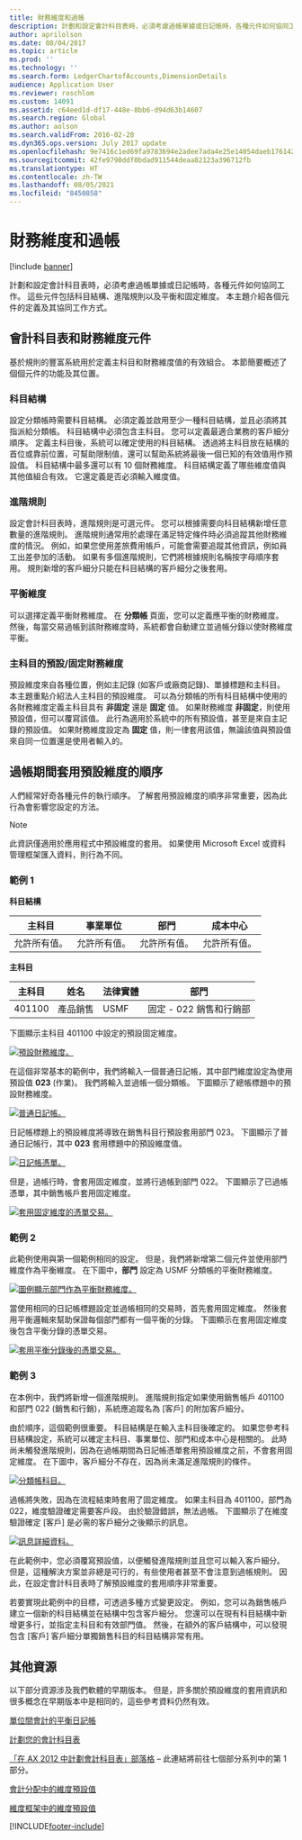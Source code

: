 ```yaml
---
title: 財務維度和過帳
description: 計劃和設定會計科目表時，必須考慮過帳單據或日記帳時，各種元件如何協同工作。 這些元件包括科目結構、進階規則以及平衡和固定維度。 本主題介紹各個元件的定義及其協同工作方式。
author: aprilolson
ms.date: 08/04/2017
ms.topic: article
ms.prod: ''
ms.technology: ''
ms.search.form: LedgerChartofAccounts,DimensionDetails
audience: Application User
ms.reviewer: roschlom
ms.custom: 14091
ms.assetid: c64eed1d-df17-448e-8bb6-d94d63b14607
ms.search.region: Global
ms.author: aolson
ms.search.validFrom: 2016-02-28
ms.dyn365.ops.version: July 2017 update
ms.openlocfilehash: 9e7416c1ed69fa9783694e2adee7ada4e25e14054daeb1761428855690eb522f
ms.sourcegitcommit: 42fe9790ddf0bdad911544deaa82123a396712fb
ms.translationtype: HT
ms.contentlocale: zh-TW
ms.lasthandoff: 08/05/2021
ms.locfileid: "8450858"
---
```

# <a name="financial-dimensions-and-posting"></a>財務維度和過帳 

[!include [banner](../includes/banner.md)]

計劃和設定會計科目表時，必須考慮過帳單據或日記帳時，各種元件如何協同工作。 這些元件包括科目結構、進階規則以及平衡和固定維度。 本主題介紹各個元件的定義及其協同工作方式。

## <a name="chart-of-accounts-and-financial-dimension-components"></a>會計科目表和財務維度元件

基於規則的豐富系統用於定義主科目和財務維度值的有效組合。 本節簡要概述了個個元件的功能及其位置。

### <a name="account-structures"></a>科目結構

設定分類帳時需要科目結構。 必須定義並啟用至少一種科目結構，並且必須將其指派給分類帳。 科目結構中必須包含主科目。 您可以定義最適合業務的客戶細分順序。 定義主科目後，系統可以確定使用的科目結構。 透過將主科目放在結構的首位或靠前位置，可幫助限制值，還可以幫助系統將最後一個已知的有效值用作預設值。 科目結構中最多還可以有 10 個財務維度。 科目結構定義了哪些維度值與其他值組合有效。 它還定義是否必須輸入維度值。

### <a name="advanced-rules"></a>進階規則

設定會計科目表時，進階規則是可選元件。 您可以根據需要向科目結構新增任意數量的進階規則。 進階規則通常用於處理在滿足特定條件時必須追蹤其他財務維度的情況。 例如，如果您使用差旅費用帳戶，可能會需要追蹤其他資訊，例如員工出差參加的活動。 如果有多個進階規則，它們將根據規則名稱按字母順序套用。 規則新增的客戶細分只能在科目結構的客戶細分之後套用。

### <a name="balancing-dimension"></a>平衡維度

可以選擇定義平衡財務維度。 在 **分類帳** 頁面，您可以定義應平衡的財務維度。 然後，每當交易過帳到該財務維度時，系統都會自動建立並過帳分錄以使財務維度平衡。

### <a name="defaultfixed-financial-dimensions-on-the-main-account"></a>主科目的預設/固定財務維度

預設維度來自各種位置，例如主記錄 (如客戶或廠商記錄)、單據標題和主科目。 本主題重點介紹法人主科目的預設維度。 可以為分類帳的所有科目結構中使用的各財務維度定義主科目具有 **非固定** 還是 **固定** 值。 如果財務維度 **非固定**，則使用預設值，但可以覆寫該值。 此行為適用於系統中的所有預設值，甚至是來自主記錄的預設值。 如果財務維度設定為 **固定** 值，則一律套用該值，無論該值與預設值來自同一位置還是使用者輸入的。

## <a name="order-in-which-default-dimensions-are-applied-during-posting"></a>過帳期間套用預設維度的順序

人們經常好奇各種元件的執行順序。 了解套用預設維度的順序非常重要，因為此行為會影響您設定的方法。

> [!NOTE]
> 此資訊僅適用於應用程式中預設維度的套用。 如果使用 Microsoft Excel 或資料管理框架匯入資料，則行為不同。

### <a name="example-1"></a>範例 1

**科目結構**

| 主科目            | 事業單位           | 部門              | 成本中心             |
|-------------------------|-------------------------|-------------------------|-------------------------|
| 允許所有值。 | 允許所有值。 | 允許所有值。 | 允許所有值。 |

**主科目**

| 主科目 | 姓名          | 法律實體 | 部門                                 |
|--------------|---------------|--------------|--------------------------------------------|
| 401100       | 產品銷售 | USMF         | 固定 - 022 銷售和行銷部 |

下圖顯示主科目 401100 中設定的預設固定維度。

[![預設財務維度。](./media/default-dimensions.png)](./media/default-dimensions.png)

在這個非常基本的範例中，我們將輸入一個普通日記帳，其中部門維度設定為使用預設值 **023** (作業)。 我們將輸入並過帳一個分類帳。 下圖顯示了總帳標題中的預設財務維度。

[![普通日記帳。](./media/general-journal.png)](./media/general-journal.png)

日記帳標題上的預設維度將導致在銷售科目行預設套用部門 023。 下圖顯示了普通日記帳行，其中 **023** 套用標題中的預設維度值。

[![日記帳憑單。](./media/journal-voucher.png)](./media/journal-voucher.png)

但是，過帳行時，會套用固定維度，並將行過帳到部門 022。 下圖顯示了已過帳憑單，其中銷售帳戶套用固定維度。

[![套用固定維度的憑單交易。](./media/voucher-transactions.png)](./media/voucher-transactions.png)

### <a name="example-2"></a>範例 2

此範例使用與第一個範例相同的設定。 但是，我們將新增第二個元件並使用部門維度作為平衡維度。 在下圖中，**部門** 設定為 USMF 分類帳的平衡財務維度。

[![圖例顯示部門作為平衡財務維度。](./media/ledger.png)](./media/ledger.png)

當使用相同的日記帳標題設定並過帳相同的交易時，首先套用固定維度。 然後套用平衡邏輯來幫助保證每個部門都有一個平衡的分錄。 下圖顯示在套用固定維度後包含平衡分錄的憑單交易。

[![套用平衡分錄後的憑單交易。](./media/voucher-transactions2.png)](./media/voucher-transactions2.png)

### <a name="example-3"></a>範例 3

在本例中，我們將新增一個進階規則。 進階規則指定如果使用銷售帳戶 401100 和部門 022 (銷售和行銷)，系統應追蹤名為 [客戶] 的附加客戶細分。

由於順序，這個範例很重要。 科目結構是在輸入主科目後確定的。 如果您參考科目結構設定，系統可以確定主科目、事業單位、部門和成本中心是相關的。 此時尚未觸發進階規則，因為在過帳期間為日記帳憑單套用預設維度之前，不會套用固定維度。 在下圖中，客戶細分不存在，因為尚未滿足進階規則的條件。

[![分類帳科目。](./media/drop-down.png)](./media/drop-down.png)

過帳將失敗，因為在流程結束時套用了固定維度。 如果主科目為 401100，部門為 022，維度驗證確定需要客戶段。 由於驗證錯誤，無法過帳。 下圖顯示了在維度驗證確定 [客戶] 是必需的客戶細分之後顯示的訊息。

[![訊息詳細資料。](./media/message.png)](./media/message.png)

在此範例中，您必須覆寫預設值，以便觸發進階規則並且您可以輸入客戶細分。 但是，這種解決方案並非總是可行的，有些使用者甚至不會注意到過帳規則。 因此，在設定會計科目表時了解預設維度的套用順序非常重要。

若要實現此範例中的目標，可透過多種方式變更設定。 例如，您可以為銷售帳戶建立一個新的科目結構並在結構中包含客戶細分。 您還可以在現有科目結構中新增更多行，並指定主科目和有效部門值。 然後，在額外的客戶結構中，可以發現包含 [客戶] 客戶細分單獨銷售科目的科目結構非常有用。

## <a name="additional-resources"></a>其他資源 

以下部分資源涉及我們軟體的早期版本。 但是，許多關於預設維度的套用資訊和很多概念在早期版本中是相同的，這些參考資料仍然有效。

[單位間會計的平衡日記帳](example-balanced-journals-interunit-accounting.md)

[計劃您的會計科目表](plan-chart-of-accounts.md) 

[「在 AX 2012 中計劃會計科目表」部落格](/archive/blogs/axsa/planning-your-chart-of-accounts-in-ax-2012-part-1-of-7) – 此連結將前往七個部分系列中的第 1 部分。

[會計分配中的維度預設值](/archive/blogs/ax_gfm_framework_team_blog/dimension-defaulting-in-accounting-distributions-part-1-introduction)

[維度框架中的維度預設值](/archive/blogs/ax_gfm_framework_team_blog/dimension-defaulting-part-1-financial-dimensions-discovery)


[!INCLUDE[footer-include](../../includes/footer-banner.md)]

